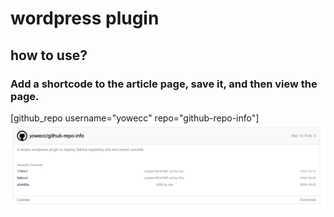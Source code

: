 # wordpress plugin

## how to use?
### Add a shortcode to the article page, save it, and then view the page.
[github_repo username="yowecc" repo="github-repo-info"]
![display](github-repo.png)

